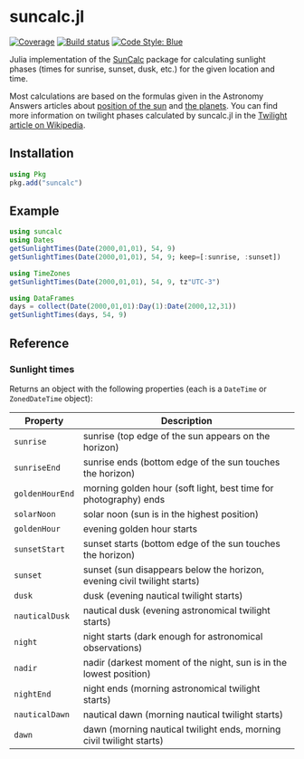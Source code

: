 # suncalc.jl

[![Coverage](https://codecov.io/gh/g-rppl/suncalc.jl/branch/master/graph/badge.svg)](https://codecov.io/gh/g-rppl/suncalc.jl)
[![Build status](https://github.com/g-rppl/suncalc.jl/workflows/CI/badge.svg)](https://github.com/g-rppl/suncalc.jl/actions)
[![Code Style: Blue](https://img.shields.io/badge/code%20style-blue-4495d1.svg)](https://github.com/invenia/BlueStyle)

Julia implementation of the [SunCalc](https://github.com/mourner/suncalc/) package for calculating sunlight phases (times for sunrise, sunset, dusk, etc.) for the given location and time.

Most calculations are based on the formulas given in the Astronomy Answers articles
about [position of the sun](https://www.aa.quae.nl/en/reken/zonpositie.html)
and [the planets](https://www.aa.quae.nl/en/reken/hemelpositie.html).
You can find more information on twilight phases calculated by suncalc.jl
in the [Twilight article on Wikipedia](https://en.wikipedia.org/wiki/Twilight).

## Installation

```julia
using Pkg
pkg.add("suncalc")
```

## Example

```julia
using suncalc
using Dates
getSunlightTimes(Date(2000,01,01), 54, 9)
getSunlightTimes(Date(2000,01,01), 54, 9; keep=[:sunrise, :sunset])

using TimeZones
getSunlightTimes(Date(2000,01,01), 54, 9, tz"UTC-3")

using DataFrames
days = collect(Date(2000,01,01):Day(1):Date(2000,12,31))
getSunlightTimes(days, 54, 9)
```

## Reference

### Sunlight times

Returns an object with the following properties (each is a `DateTime` or `ZonedDateTime` object):

| Property        | Description                                                              |
| --------------- | ------------------------------------------------------------------------ |
| `sunrise`       | sunrise (top edge of the sun appears on the horizon)                     |
| `sunriseEnd`    | sunrise ends (bottom edge of the sun touches the horizon)                |
| `goldenHourEnd` | morning golden hour (soft light, best time for photography) ends         |
| `solarNoon`     | solar noon (sun is in the highest position)                              |
| `goldenHour`    | evening golden hour starts                                               |
| `sunsetStart`   | sunset starts (bottom edge of the sun touches the horizon)               |
| `sunset`        | sunset (sun disappears below the horizon, evening civil twilight starts) |
| `dusk`          | dusk (evening nautical twilight starts)                                  |
| `nauticalDusk`  | nautical dusk (evening astronomical twilight starts)                     |
| `night`         | night starts (dark enough for astronomical observations)                 |
| `nadir`         | nadir (darkest moment of the night, sun is in the lowest position)       |
| `nightEnd`      | night ends (morning astronomical twilight starts)                        |
| `nauticalDawn`  | nautical dawn (morning nautical twilight starts)                         |
| `dawn`          | dawn (morning nautical twilight ends, morning civil twilight starts)     |
